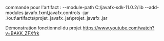 commande pour l'artifact : --module-path C:/javafx-sdk-11.0.2/lib --add-modules javafx.fxml,javafx.controls -jar .\out\artifacts\projet_javafx_jar\projet_javafx
.jar

Démonstration fonctionnel du projet
https://www.youtube.com/watch?v=BAKK_ZFXfrk
